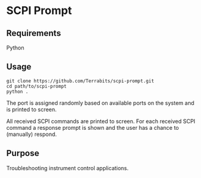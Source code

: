 # SCPI Prompt

## Requirements

Python

## Usage

```shell
git clone https://github.com/Terrabits/scpi-prompt.git
cd path/to/scpi-prompt
python .
```

The port is assigned randomly based on available ports on the system and is printed to screen.

All received SCPI commands are printed to screen. For each received SCPI command a response prompt is shown and the user has a chance to (manually) respond.

## Purpose

Troubleshooting instrument control applications.
